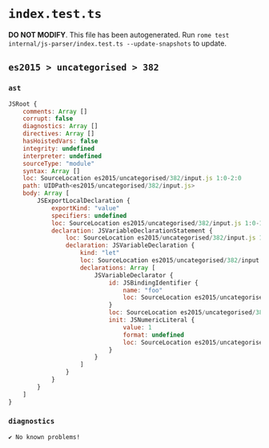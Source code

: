 # `index.test.ts`

**DO NOT MODIFY**. This file has been autogenerated. Run `rome test internal/js-parser/index.test.ts --update-snapshots` to update.

## `es2015 > uncategorised > 382`

### `ast`

```javascript
JSRoot {
	comments: Array []
	corrupt: false
	diagnostics: Array []
	directives: Array []
	hasHoistedVars: false
	integrity: undefined
	interpreter: undefined
	sourceType: "module"
	syntax: Array []
	loc: SourceLocation es2015/uncategorised/382/input.js 1:0-2:0
	path: UIDPath<es2015/uncategorised/382/input.js>
	body: Array [
		JSExportLocalDeclaration {
			exportKind: "value"
			specifiers: undefined
			loc: SourceLocation es2015/uncategorised/382/input.js 1:0-1:19
			declaration: JSVariableDeclarationStatement {
				loc: SourceLocation es2015/uncategorised/382/input.js 1:7-1:19
				declaration: JSVariableDeclaration {
					kind: "let"
					loc: SourceLocation es2015/uncategorised/382/input.js 1:7-1:19
					declarations: Array [
						JSVariableDeclarator {
							id: JSBindingIdentifier {
								name: "foo"
								loc: SourceLocation es2015/uncategorised/382/input.js 1:11-1:14 (foo)
							}
							loc: SourceLocation es2015/uncategorised/382/input.js 1:11-1:18
							init: JSNumericLiteral {
								value: 1
								format: undefined
								loc: SourceLocation es2015/uncategorised/382/input.js 1:17-1:18
							}
						}
					]
				}
			}
		}
	]
}
```

### `diagnostics`

```
✔ No known problems!

```
